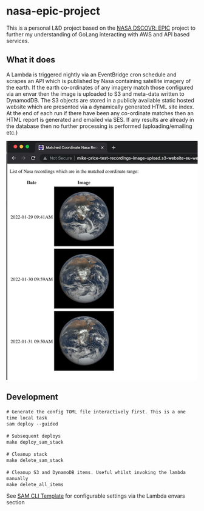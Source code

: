 # nasa-epic-project

This is a personal L&D project based on the [NASA DSCOVR: EPIC](https://epic.gsfc.nasa.gov/) project to further my understanding of GoLang interacting with AWS and API based services.

## What it does

A Lambda is triggered nightly via an EventBridge cron schedule and scrapes an API which is published by Nasa containing satellite imagery of the earth. If the earth co-ordinates of any imagery match those configured via an envar then the image is uploaded to S3 and meta-data written to DynamodDB. The S3 objects are stored in a publicly available static hosted website which are presented via a dynamically generated HTML site index. At the end of each run if there have been any co-ordinate matches then an HTML report is generated and emailed via SES. If any results are already in the database then no further processing is performed (uploading/emailing etc.)

![Index Page](./images/index_screen_shot.png)

## Development
```shell
# Generate the config TOML file interactively first. This is a one time local task
sam deploy --guided

# Subsequent deploys
make deploy_sam_stack

# Cleanup stack
make delete_sam_stack

# Cleanup S3 and DynamoDB items. Useful whilst invoking the lambda manually
make delete_all_items
```

See [SAM CLI Template](./template.yaml) for configurable settings via the Lambda envars section